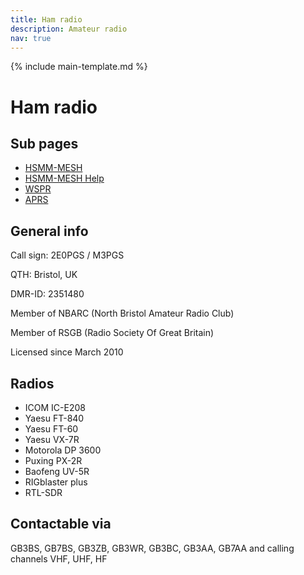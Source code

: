 ```yaml
---
title: Ham radio
description: Amateur radio
nav: true
---
```


{% include main-template.md %}

# Ham radio

## Sub pages

* [HSMM-MESH](/hsmm-mesh.html)
* [HSMM-MESH Help](/hsmm-mesh-help.html)
* [WSPR](/wspr.html)
* [APRS](/aprs.html)

## General info

Call sign: 2E0PGS / M3PGS

QTH: Bristol, UK

DMR-ID: 2351480

Member of NBARC (North Bristol Amateur Radio Club)

Member of RSGB (Radio Society Of Great Britain)

Licensed since March 2010

## Radios

* ICOM IC-E208
* Yaesu FT-840
* Yaesu FT-60
* Yaesu VX-7R
* ​Motorola DP 3600
* Puxing PX-2R
* Baofeng UV-5R
* RIGblaster plus
* RTL-SDR

## Contactable via
GB3BS, ﻿GB7BS﻿, GB3ZB, GB3WR, GB3BC, GB3AA, GB7AA and calling channels VHF, UHF, HF
